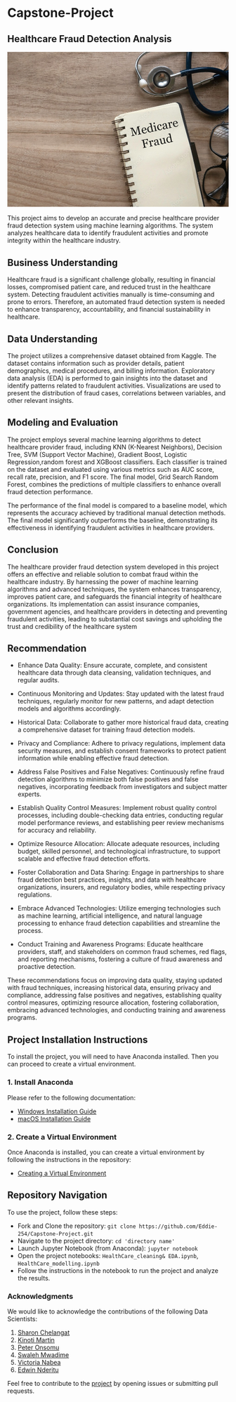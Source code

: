 # Capstone-Project

## Healthcare Fraud Detection Analysis

![Medicare Fraud](./medicarefraud.jpeg)

This project aims to develop an accurate and precise healthcare provider fraud detection system using machine learning algorithms. The system analyzes healthcare data to identify fraudulent activities and promote integrity within the healthcare industry.

## Business Understanding

Healthcare fraud is a significant challenge globally, resulting in financial losses, compromised patient care, and reduced trust in the healthcare system. Detecting fraudulent activities manually is time-consuming and prone to errors. Therefore, an automated fraud detection system is needed to enhance transparency, accountability, and financial sustainability in healthcare.

## Data Understanding

The project utilizes a comprehensive dataset obtained from Kaggle. The dataset contains information such as provider details, patient demographics, medical procedures, and billing information. Exploratory data analysis (EDA) is performed to gain insights into the dataset and identify patterns related to fraudulent activities. Visualizations are used to present the distribution of fraud cases, correlations between variables, and other relevant insights.

## Modeling and Evaluation

The project employs several machine learning algorithms to detect healthcare provider fraud, including KNN (K-Nearest Neighbors), Decision Tree, SVM (Support Vector Machine), Gradient Boost, Logistic Regression,random forest and XGBoost classifiers. Each classifier is trained on the dataset and evaluated using various metrics such as AUC score, recall rate, precision, and F1 score. The final model, Grid Search Random Forest, combines the predictions of multiple classifiers to enhance overall fraud detection performance.

The performance of the final model is compared to a baseline model, which represents the accuracy achieved by traditional manual detection methods. The final model significantly outperforms the baseline, demonstrating its effectiveness in identifying fraudulent activities in healthcare providers.

## Conclusion

The healthcare provider fraud detection system developed in this project offers an effective and reliable solution to combat fraud within the healthcare industry. By harnessing the power of machine learning algorithms and advanced techniques, the system enhances transparency, improves patient care, and safeguards the financial integrity of healthcare organizations. Its implementation can assist insurance companies, government agencies, and healthcare providers in detecting and preventing fraudulent activities, leading to substantial cost savings and upholding the trust and credibility of the healthcare system

## Recommendation
- Enhance Data Quality: Ensure accurate, complete, and consistent healthcare data through data cleansing, validation techniques, and regular audits.

- Continuous Monitoring and Updates: Stay updated with the latest fraud techniques, regularly monitor for new patterns, and adapt detection models and algorithms accordingly.

- Historical Data: Collaborate to gather more historical fraud data, creating a comprehensive dataset for training fraud detection models.

- Privacy and Compliance: Adhere to privacy regulations, implement data security measures, and establish consent frameworks to protect patient information while enabling effective fraud detection.

- Address False Positives and False Negatives: Continuously refine fraud detection algorithms to minimize both false positives and false negatives, incorporating feedback from investigators and subject matter experts.

- Establish Quality Control Measures: Implement robust quality control processes, including double-checking data entries, conducting regular model performance reviews, and establishing peer review mechanisms for accuracy and reliability.

- Optimize Resource Allocation: Allocate adequate resources, including budget, skilled personnel, and technological infrastructure, to support scalable and effective fraud detection efforts.

- Foster Collaboration and Data Sharing: Engage in partnerships to share fraud detection best practices, insights, and data with healthcare organizations, insurers, and regulatory bodies, while respecting privacy regulations.

- Embrace Advanced Technologies: Utilize emerging technologies such as machine learning, artificial intelligence, and natural language processing to enhance fraud detection capabilities and streamline the process.

- Conduct Training and Awareness Programs: Educate healthcare providers, staff, and stakeholders on common fraud schemes, red flags, and reporting mechanisms, fostering a culture of fraud awareness and proactive detection.

These recommendations focus on improving data quality, staying updated with fraud techniques, increasing historical data, ensuring privacy and compliance, addressing false positives and negatives, establishing quality control measures, optimizing resource allocation, fostering collaboration, embracing advanced technologies, and conducting training and awareness programs.



## Project Installation Instructions

To install the project, you will need to have Anaconda installed. Then you can proceed to create a virtual environment.

### 1. Install Anaconda

Please refer to the following documentation:
- [Windows Installation Guide](https://github.com/learn-co-curriculum/dsc-data-science-env-windows-installation.git)
- [macOS Installation Guide](https://github.com/learn-co-curriculum/dsc-data-science-env-mac-installation.git)

### 2. Create a Virtual Environment

Once Anaconda is installed, you can create a virtual environment by following the instructions in the repository:
- [Creating a Virtual Environment](https://github.com/learn-co-curriculum/dsc-data-science-env-config.git)

## Repository Navigation

To use the project, follow these steps:
- Fork and Clone the repository: `git clone https://github.com/Eddie-254/Capstone-Project.git`
- Navigate to the project directory: `cd 'directory name'`
- Launch Jupyter Notebook (from Anaconda): `jupyter notebook`
- Open the project notebooks: `HealthCare_cleaning& EDA.ipynb`, `HealthCare_modelling.ipynb`
- Follow the instructions in the notebook to run the project and analyze the results.

### Acknowledgments

We would like to acknowledge the contributions of the following Data Scientists:
1. [Sharon Chelangat](https://github.com/Chelangat-sharon)
2. [Kinoti Martin](https://github.com/kinoti-m-martin)
3. [Peter Onsomu](https://github.com/pkonsomu2020)
4. [Swaleh Mwadime](https://github.com/swalehmwadime)
5. [Victoria Nabea](https://github.com/VikkieN)
6. [Edwin Nderitu](https://github.com/Eddie-254)

Feel free to contribute to the [project](https://github.com/Eddie-254/Capstone-Project.git) by opening issues or submitting pull requests.
